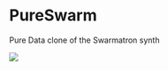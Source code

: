 # PureSwarm
Pure Data clone of the Swarmatron synth

![](https://enzienaudio.com/a/dave?fetch=https://raw.githubusercontent.com/johannesgunnar/PureSwarm/master/PureSwarm.pd)
